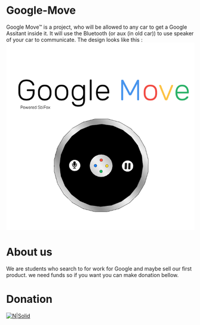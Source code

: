 # Google-Move
Google Move™ is a project, who will be allowed to any car to get a Google Assitant inside it.
It will use the Bluetooth (or aux (in old car)) to use speaker of your car to communicate.
The design looks like this :
![alt text](https://raw.githubusercontent.com/IndySof/Google-Move/master/Design/Ads/Ads1.png)
# About us
We are students who search to for work for Google and maybe sell our first product. we need funds so if you want you can make donation bellow.
# Donation
[![N|Solid](https://www.alsofmichigan.org/ssl/donations/images/paypal_donate.png)](https://paypal.me/IndySof/)
